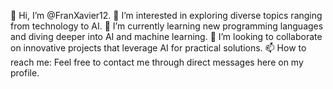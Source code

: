 👋 Hi, I’m @FranXavier12.
👀 I’m interested in exploring diverse topics ranging from technology to AI.
🌱 I’m currently learning new programming languages and diving deeper into AI and machine learning.
💞️ I’m looking to collaborate on innovative projects that leverage AI for practical solutions.
📫 How to reach me: Feel free to contact me through direct messages here on my profile.

<!---
FranXavier12/FranXavier12 is a ✨ special ✨ repository because its `README.md` (this file) appears on your GitHub profile.
You can click the Preview link to take a look at your changes.
--->
